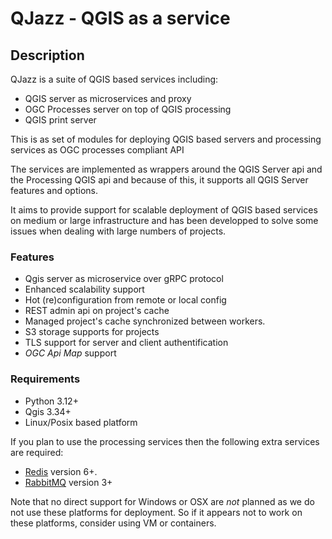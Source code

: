 
# QJazz - QGIS as a service

## Description

QJazz is a suite of QGIS based services including:

* QGIS server as microservices and proxy
* OGC Processes server on top of  QGIS processing
* QGIS print server

This is as set of modules for deploying QGIS based servers and processing services
as OGC processes compliant API

The services are implemented as  wrappers around the QGIS Server api 
and the Processing QGIS  api and because of this, it supports all 
QGIS Server features and options.

It aims to provide support for scalable deployment of QGIS based services 
on medium or large infrastructure and has been developped to solve some issues
when dealing with large numbers of projects.

### Features

- Qgis server as microservice over gRPC protocol
- Enhanced scalability support
- Hot (re)configuration from remote or local config
- REST admin api on project's cache
- Managed project's cache synchronized between workers.
- S3 storage supports for projects
- TLS support for server and client authentification
- *OGC Api Map* support

### Requirements

- Python 3.12+
- Qgis 3.34+
- Linux/Posix based platform

If you plan to use the processing services then the following extra services are
required:

- [Redis](https://redis.io/) version 6+.
- [RabbitMQ](https://www.rabbitmq.com/) version 3+


Note that no direct support for Windows or OSX are *not* planned as we do not use these platforms
for deployment. 
So if it appears not to work on these platforms, consider using VM or containers.

